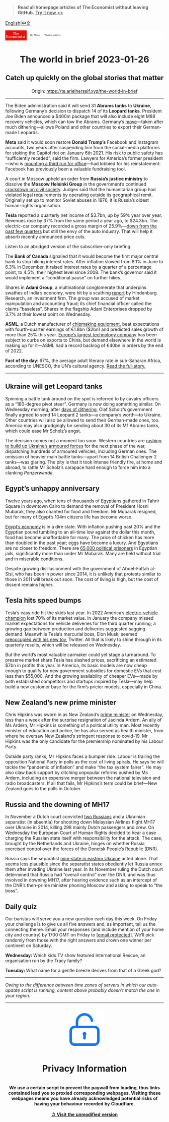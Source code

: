 > **Read all homepage articles of The Economist without leaving GitHub.** [Try it now >>](https://arielherself.github.io/te)

[English](https://github.com/arielherself/espresso/blob/main/README.md)|[中文](https://github-com.translate.goog/arielherself/espresso/blob/main/README.md?_x_tr_sl=en&_x_tr_tl=zh-CN&_x_tr_hl=zh-CN&_x_tr_pto=wapp)



![The Economist](menubar.png)

# <p align="center">The world in brief 2023-01-26</p>

## <p align="center">Catch up quickly on the global stories that matter</p>

<p align="center">Origin: <a href="https://te.arielherself.xyz/the-world-in-brief">https://te.arielherself.xyz/the-world-in-brief</a><hr>

The Biden administration said it will send 31 <strong>Abrams tanks</strong> to <strong>Ukraine</strong>, following Germany’s decision to dispatch 14 of its <strong>Leopard tanks</strong>. President Joe Biden announced a $400m package that will also include eight M88 recovery vehicles, which can tow the Abrams. Germany’s [move](https://te.arielherself.xyz/leaders/2023/01/25/nato-members-are-right-to-send-tanks-to-ukraine)—taken after much dithering—allows Poland and other countries to export their German-made Leopards.

<strong>Meta</strong> said it would soon restore <strong>Donald Trump’s</strong> Facebook and Instagram accounts, two years after suspending him from the social-media platforms for stoking the Capitol riot on January 6th 2021. His risk to public safety has “sufficiently receded”, said the firm. Lawyers for America’s former president—who is [mounting a third run for office](https://te.arielherself.xyz/united-states/2022/11/16/of-course-donald-trump-is-running-again)—had lobbied for his reinstatement: Facebook has previously been a valuable fundraising tool.

A court in Moscow upheld an order from <strong>Russia’s justice ministry</strong> to dissolve the <strong>Moscow Helsinki Group</strong> in the government’s continued [crackdown on civil society](https://te.arielherself.xyz/europe/2022/01/01/memorial-a-seminal-human-rights-group-in-russia). Judges said that the humanitarian group had violated legal requirements by operating outside its geographical remit. Originally set up to monitor Soviet abuses in 1976, it is Russia’s oldest human-rights organisation.

<strong>Tesla</strong> reported a quarterly net income of $3.7bn, up by 59% year over year. Revenues rose by 37% from the same period a year ago, to $24.3bn. The electric-car company recorded a gross margin of 25.9%—[down from the past few quarters](https://te.arielherself.xyz/business/2023/01/04/investors-conclude-that-tesla-is-a-carmaker-not-a-tech-firm) but still the envy of the auto industry. That will help it absorb recently announced price cuts.

Listen to an abridged version of the subscriber-only briefing.

The <strong>Bank of Canada </strong>signalled that it would become the first major central bank to stop hiking interest rates. After inflation slowed from 8.1% in June to 6.3% in December, it raised interest rates by a quarter of a percentage point, to 4.5%, their highest level since 2008. The bank’s governor said it would implement a “conditional pause” on further hikes.

Shares in <strong>Adani Group</strong>, a multinational conglomerate that underpins swathes of India’s economy, were hit by a scathing [report](https://te.arielherself.xyz/business/2021/06/19/a-strange-news-report-briefly-rattles-the-adani-group) by Hindenburg Research, an investment firm. The group was accused of market manipulation and accounting fraud; its chief financial officer called the claims “baseless”. Shares in the flagship Adani Enterprises dropped by 3.7% at their lowest point on Wednesday.

<strong>ASML</strong>, a Dutch manufacturer of [chipmaking equipment](https://te.arielherself.xyz/business/2020/02/29/how-asml-became-chipmakings-biggest-monopoly), beat expectations with fourth-quarter earnings of €1.8bn ($2bn) and predicted sales growth of more than 25% this year. [Europe’s largest technology company](https://te.arielherself.xyz/business/in-the-global-chips-arms-race-europe-makes-its-move/21807603) has been subject to curbs on exports to China, but demand elsewhere in the world is making up for it—ASML had a record backlog of €40bn in orders by the end of 2022.

<strong>Fact of the day</strong>: 67%, the average adult literacy rate in sub-Saharan Africa, according to UNESCO, the UN’s cultural agency. [Read the full story.](https://te.arielherself.xyz/middle-east-and-africa/2023/01/19/why-zimbabwes-schools-have-taken-to-selling-chickens)

----------

## Ukraine will get Leopard tanks

Spinning a battle tank around on the spot is referred to by cavalry officers as a “180-degree pivot steer”. Germany is now doing something similar. On Wednesday morning, after [days of dithering](https://te.arielherself.xyz/europe/2023/01/20/a-meeting-in-germany-approves-more-arms-for-ukraine-but-no-leopard-tanks), Olaf Scholz’s government finally agreed to send 14 Leopard 2 tanks—a company’s worth—to Ukraine. Other countries will also be allowed to send their German-made ones, too. America may also grudgingly be sending about 30 of its M1 Abrams tanks, which could ease Mr Scholz’s angst.

The decision comes not a moment too soon. Western countries are [rushing to build up Ukraine’s armoured forces](https://te.arielherself.xyz/europe/2023/01/22/what-western-armour-gives-ukraine-in-the-next-round-of-the-war) for the next phase of the war, dispatching hundreds of armoured vehicles, including German ones. The omission of heavier main battle tanks—apart from 14 British Challenger 2 tanks—was glaring. The pity is that it took intense friendly fire, at home and abroad, to rattle Mr Scholz’s carapace hard enough to force him into a clanking <em>Panzerwende</em>.

## Egypt’s unhappy anniversary

Twelve years ago, when tens of thousands of Egyptians gathered in Tahrir Square in downtown Cairo to demand the removal of President Hosni Mubarak, they also chanted for food and freedom. Mr Mubarak resigned, but for many of Egypt’s 104m citizens life has become worse.

[Egypt’s economy](https://te.arielherself.xyz/middle-east-and-africa/2022/04/21/why-egypt-isnt-open-for-business) is in a dire state. With inflation pushing past 20% and the Egyptian pound tumbling to an all-time low against the dollar this month, food has become unaffordable for many. The price of chicken has more than doubled in the past year; eggs have become a luxury. And Egyptians are no closer to freedom. There are [65,000 political prisoners](https://te.arielherself.xyz/middle-east-and-africa/2022/07/18/egypt-locks-up-terrorists-but-wont-say-which-terror-group-they-belong-to) in Egyptian jails, significantly more than under Mr Mubarak. Many are held without trial and in miserable conditions.

Despite growing disillusionment with the government of Abdel-Fattah al-Sisi, who has been in power since 2014, it is unlikely that protests similar to those in 2011 will break out soon. The cost of living is high, but the cost of dissent remains higher.

## Tesla hits speed bumps

Tesla’s easy ride hit the skids last year. In 2022 America’s [electric-vehicle champion](https://te.arielherself.xyz/business/2023/01/04/investors-conclude-that-tesla-is-a-carmaker-not-a-tech-firm) lost 70% of its market value. In January the company missed market expectations for vehicle deliveries for the third quarter running; a growing gap between production and deliveries suggested sagging demand. Meanwhile Tesla’s mercurial boss, Elon Musk, seemed [preoccupied with his new toy](https://te.arielherself.xyz/united-states/2022/12/01/elon-musk-is-showing-what-a-waste-of-time-twitter-can-be), Twitter. All that is likely to shine through in its quarterly results, which will be released on Wednesday. 

But the world’s most valuable carmaker could yet stage a turnaround. To preserve market share Tesla has slashed prices, sacrificing an estimated $7bn in profits this year. In America, its basic models are now cheap enough to qualify for new government subsidies for domestic EVs that cost less than $55,000. And the growing availability of cheaper EVs—made by both established competitors and startups inspired by Tesla—may help build a new customer base for the firm’s pricier models, especially in China.

## New Zealand’s new prime minister

Chris Hipkins was sworn in as New Zealand’s [prime minister](https://te.arielherself.xyz/asia/2023/01/23/jacinda-arderns-successor-is-unveiled) on Wednesday, less than a week after the surprise resignation of Jacinda Ardern. An ally of Ms Ardern, Mr Hipkins is something of a political utility man. Most recently minister of education and police, he has also served as health minister, from where he oversaw New Zealand’s stringent response to covid-19. Mr Hipkins was the only candidate for the premiership nominated by his Labour Party.

Outside party ranks, Mr Hipkins faces a bumpier ride. Labour is trailing the opposition National Party in polls as the cost of living spirals. He says he will tackle the “pandemic of inflation” and make “the tax system fairer”. He may also claw back support by ditching unpopular reforms pushed by Ms Ardern, including an expensive merger between the national television and radio broadcasters. If all that fails, Mr Hipkins’s term could be brief—New Zealand goes to the polls in October.

## Russia and the downing of MH17

In November a Dutch court convicted [two Russians](https://te.arielherself.xyz/europe/2020/03/08/the-dutch-put-four-men-on-trial-for-shooting-down-flight-mh17) and a Ukrainian separatist (in absentia) for shooting down Malaysian Airlines flight MH17 over Ukraine in 2014, killing 298 mainly Dutch passengers and crew. On Wednesday the European Court of Human Rights decided to hear a case charging the Russian state itself with responsibility for the attack. The case, brought by the Netherlands and Ukraine, hinges on whether Russia exercised control over the forces of the Donetsk People’s Republic (DNR).

Russia says the separatist [mini-state in eastern Ukraine](https://te.arielherself.xyz/the-economist-explains/2022/02/15/why-donetsk-and-luhansk-are-at-the-heart-of-the-ukraine-crisis) acted alone. That seems less plausible since the separatist states obediently let Russia annex them after invading Ukraine last year. In its November ruling the Dutch court determined that Russia had “overall control” over the DNR, and was thus involved in downing MH17, after hearing evidence such as an intercept of the DNR’s then-prime minister phoning Moscow and asking to speak to “the boss”.

## Daily quiz

Our baristas will serve you a new question each day this week. On Friday your challenge is to give us all five answers and, as important, tell us the connecting theme. Email your responses (and include mention of your home city and country) by 1700 GMT on Friday to [<span class="__cf_email__" data-cfemail="a2f3d7cbd8e7d1d2d0c7d1d1cde2c7c1cdcccdcfcbd1d68cc1cdcf">[email&#160;protected]</span>](https://mail.google.com/mail/?view=cm&amp;fs=1&amp;tf=1&amp;to=QuizEspresso@te.arielherself.xyz). We’ll pick randomly from those with the right answers and crown one winner per continent on Saturday.

<strong>Wednesday: </strong>Which kids TV show featured International Rescue, an organisation run by the Tracy family?

<strong>Tuesday: </strong>What name for a gentle breeze derives from that of a Greek god?

----------

*Owing to the difference between time zones of servers in which our auto-update script is running, content above probably doesn't match the one in your region.*

|<br><div align="center"><img src="unlock.png" /><h1>Privacy Information</h1></div></br>We use a certain script to prevent the paywall from loading, thus links contained lead you to proxied corresponding webpages. Visiting these webpages means you have already acknowledged potential risks of having your behaviour recorded by Cloudflare.<br><br>[&#x21BA; Visit the unmodified version](README.raw.md)<br><br>|
|-----|
